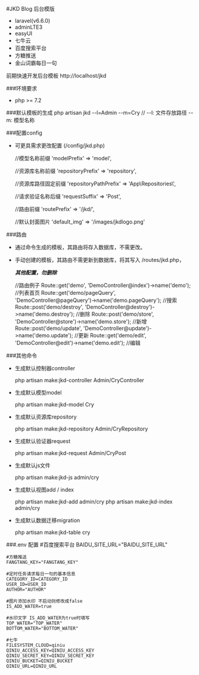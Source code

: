 #JKD Blog 后台模版

- laravel(v6.6.0) 
- adminLTE3 
- easyUI
- 七牛云
- 百度搜索平台
- 方糖推送
- 金山词霸每日一句

前期快速开发后台模板 http://localhost/jkd

###环境要求
- php >= 7.2

###默认模板的生成
    php artisan jkd --l=Admin --m=Cry
    // --l: 文件存放路径  --m: 模型名称
    
###配置config
- 可更具需求更改配置 (/config/jkd.php)


    //模型名称前缀
    'modelPrefix' => 'model',

    //资源库名称前缀
    'repositoryPrefix' => 'repository',

    //资源库路径固定前缀
    'repositoryPathPrefix' => 'App\\Repositories\\',

    //请求验证名称后缀
    'requestSuffix' => 'Post',

    //路由前缀
    'routePrefix' => '/jkd/',

    //默认封面图片
    'default_img' => '/images/jkdlogo.png'


###路由
- 通过命令生成的模板，其路由将存入数据库，不需更改。
- 手动创建的模板，其路由不需更新到数据库，将其写入 /routes/jkd.php，
    
    
    ***其他配置，勿删除***
    
    //路由例子
    Route::get('demo', 'DemoController@index')->name('demo');                             //列表首页
    Route::get('demo/pageQuery', 'DemoController@pageQuery')->name('demo.pageQuery');     //搜索
    Route::post('demo/destroy', 'DemoController@destroy')->name('demo.destroy');          //删除
    Route::post('demo/store', 'DemoController@store')->name('demo.store');                //新增
    Route::post('demo/update', 'DemoController@update')->name('demo.update');             //更新
    Route::get('demo/edit', 'DemoController@edit')->name('demo.edit');                    //编辑


###其他命令
- 生成默认控制器controller


    php artisan make:jkd-controller Admin/CryController
    
- 生成默认模型model


    php artisan make:jkd-model Cry
    
- 生成默认资源库repository

    
    php artisan make:jkd-repository Admin/CryRepository
    
- 生成默认验证器request


    php artisan make:jkd-request Admin/CryPost
    
- 生成默认js文件


    php artisan make:jkd-js admin/cry
    
- 生成默认视图add / index


    php artisan make:jkd-add admin/cry
    php artisan make:jkd-index admin/cry
                
- 生成默认数据迁移migration

    
    php artisan make:jkd-table cry
    
    
###.env 配置
    #百度搜索平台
    BAIDU_SITE_URL="BAIDU_SITE_URL"
    
    #方糖推送
    FANGTANG_KEY="FANGTANG_KEY"
    
    #定时任务请求每日一句的基本信息
    CATEGORY_ID=CATEGORY_ID
    USER_ID=USER_ID
    AUTHOR="AUTHOR"
    
    #图片添加水印 不启动则修改成false
    IS_ADD_WATER=true
    
    #水印文字 IS_ADD_WATER为true时填写
    TOP_WATER="TOP_WATER"
    BOTTOM_WATER="BOTTOM_WATER"
    
    #七牛
    FILESYSTEM_CLOUD=qiniu
    QINIU_ACCESS_KEY=QINIU_ACCESS_KEY
    QINIU_SECRET_KEY=QINIU_SECRET_KEY
    QINIU_BUCKET=QINIU_BUCKET
    QINIU_URL=QINIU_URL

